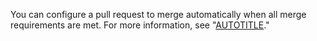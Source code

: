 You can configure a pull request to merge automatically when all merge requirements are met. For more information, see "[AUTOTITLE](/pull-requests/collaborating-with-pull-requests/incorporating-changes-from-a-pull-request/automatically-merging-a-pull-request)."
